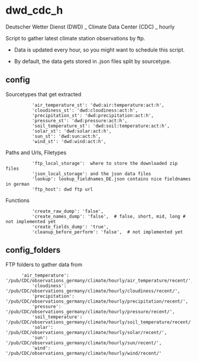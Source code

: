 # dwd_cdc_h
Deutscher Wetter Dienst (DWD) _ Climate Data Center (CDC) _ hourly

Script to gather latest climate station observations by ftp. 

- Data is updated every hour, so you might want to schedule this script.

- By default, the data gets stored in .json files split by sourcetype. 

## config
Sourcetypes that get extracted


              'air_temperature_st': 'dwd:air:temperature:act:h',
              'cloudiness_st': 'dwd:cloudiness:act:h',
              'precipitation_st': 'dwd:precipitation:act:h',
              'pressure_st': 'dwd:pressure:act:h',
              'soil_temperature_st': 'dwd:soil:temperature:act:h',
              'solar_st': 'dwd:solar:act:h',
              'sun_st': 'dwd:sun:act:h',
              'wind_st': 'dwd:wind:act:h',
	      
Paths and Urls, Filetypes

              'ftp_local_storage':  where to store the downloaded zip files
              'json_local_storage': and the json data files
              'lookup': lookup_fieldnames_DE.json contains nice fieldnames in german
              'ftp_host': dwd ftp url

Functions

              'create_raw_dump': 'false',
              'create_names_dump': 'false',  # false, short, mid, long # not implemented yet
              'create_fields_dump': 'true',
              'cleanup_before_perform': 'false',  # not implemented yet             

## config_folders
FTP folders to gather data from

	      'air_temperature': '/pub/CDC/observations_germany/climate/hourly/air_temperature/recent/',
              'cloudiness': '/pub/CDC/observations_germany/climate/hourly/cloudiness/recent/',
              'precipitation': '/pub/CDC/observations_germany/climate/hourly/precipitation/recent/',
              'pressure': '/pub/CDC/observations_germany/climate/hourly/pressure/recent/',
              'soil_temperature': '/pub/CDC/observations_germany/climate/hourly/soil_temperature/recent/',
              'solar': '/pub/CDC/observations_germany/climate/hourly/solar/recent/',
              'sun': '/pub/CDC/observations_germany/climate/hourly/sun/recent/',
              'wind': '/pub/CDC/observations_germany/climate/hourly/wind/recent/'
							
